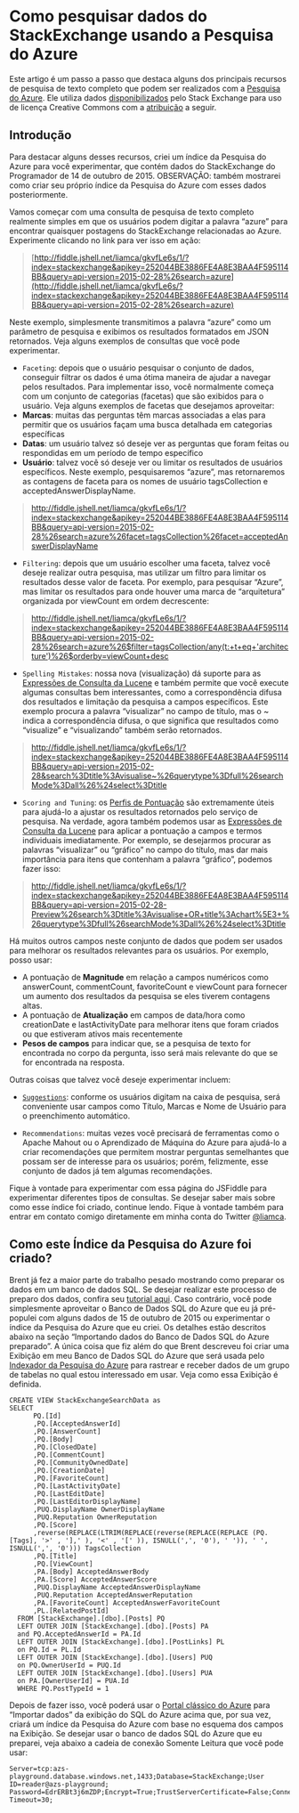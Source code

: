 <properties
	pageTitle="Como pesquisar dados do StackExchange usando a Pesquisa do Azure | Microsoft Azure | Serviço de pesquisa de nuvem hospedado"
	description="Saiba como executar pesquisas REST usando a Pesquisa do Azure, um serviço de pesquisa hospedado na nuvem do Microsoft Azure."
	services="search"
	documentationCenter=""
	authors="liamca"
	manager="pablocas"
	editor=""/>

<tags
	ms.service="search"
	ms.devlang="rest-api"
	ms.workload="search"
	ms.topic="article"
	ms.tgt_pltfrm="na"
	ms.date="11/04/2015"
	ms.author="liamca"/>

# Como pesquisar dados do StackExchange usando a Pesquisa do Azure

Este artigo é um passo a passo que destaca alguns dos principais recursos de pesquisa de texto completo que podem ser realizados com a [Pesquisa do Azure](https://azure.microsoft.com/services/search/). Ele utiliza dados [disponibilizados](https://archive.org/details/stackexchange) pelo Stack Exchange para uso de licença Creative Commons com a [atribuição](http://blog.stackoverflow.com/2009/06/attribution-required/) a seguir.

## Introdução

Para destacar alguns desses recursos, criei um índice da Pesquisa do Azure para você experimentar, que contém dados do StackExchange do Programador de 14 de outubro de 2015. OBSERVAÇÃO: também mostrarei como criar seu próprio índice da Pesquisa do Azure com esses dados posteriormente.

Vamos começar com uma consulta de pesquisa de texto completo realmente simples em que os usuários podem digitar a palavra “azure” para encontrar quaisquer postagens do StackExchange relacionadas ao Azure. Experimente clicando no link para ver isso em ação:

> [http://fiddle.jshell.net/liamca/gkvfLe6s/1/?index=stackexchange&apikey=252044BE3886FE4A8E3BAA4F595114BB&query=api-version=2015-02-28%26search=azure](http://fiddle.jshell.net/liamca/gkvfLe6s/?index=stackexchange&apikey=252044BE3886FE4A8E3BAA4F595114BB&query=api-version=2015-02-28%26search=azure)

Neste exemplo, simplesmente transmitimos a palavra “azure” como um parâmetro de pesquisa e exibimos os resultados formatados em JSON retornados. Veja alguns exemplos de consultas que você pode experimentar.

-	`Faceting`: depois que o usuário pesquisar o conjunto de dados, conseguir filtrar os dados é uma ótima maneira de ajudar a navegar pelos resultados. Para implementar isso, você normalmente começa com um conjunto de categorias (facetas) que são exibidos para o usuário. Veja alguns exemplos de facetas que desejamos aproveitar:
  -	**Marcas**: muitas das perguntas têm marcas associadas a elas para permitir que os usuários façam uma busca detalhada em categorias específicas
  -	**Datas**: um usuário talvez só deseje ver as perguntas que foram feitas ou respondidas em um período de tempo específico
  -	**Usuário**: talvez você só deseje ver ou limitar os resultados de usuários específicos. Neste exemplo, pesquisaremos “azure”, mas retornaremos as contagens de faceta para os nomes de usuário tagsCollection e acceptedAnswerDisplayName.

> <http://fiddle.jshell.net/liamca/gkvfLe6s/1/?index=stackexchange&apikey=252044BE3886FE4A8E3BAA4F595114BB&query=api-version=2015-02-28%26search=azure%26facet=tagsCollection%26facet=acceptedAnswerDisplayName>

-	`Filtering`: depois que um usuário escolher uma faceta, talvez você deseje realizar outra pesquisa, mas utilizar um filtro para limitar os resultados desse valor de faceta. Por exemplo, para pesquisar “Azure”, mas limitar os resultados para onde houver uma marca de “arquitetura” organizada por viewCount em ordem decrescente:

> <http://fiddle.jshell.net/liamca/gkvfLe6s/1/?index=stackexchange&apikey=252044BE3886FE4A8E3BAA4F595114BB&query=api-version=2015-02-28%26search=azure%26$filter=tagsCollection/any(t:+t+eq+'architecture')%26$orderby=viewCount+desc>

-	`Spelling Mistakes`: nossa nova (visualização) dá suporte para as [Expressões de Consulta da Lucene](https://msdn.microsoft.com/library/mt589323.aspx) e também permite que você execute algumas consultas bem interessantes, como a correspondência difusa dos resultados e limitação da pesquisa a campos específicos. Este exemplo procura a palavra “visualizar” no campo de título, mas o ~ indica a correspondência difusa, o que significa que resultados como “visualize” e “visualizando” também serão retornados.

> <http://fiddle.jshell.net/liamca/gkvfLe6s/1/?index=stackexchange&apikey=252044BE3886FE4A8E3BAA4F595114BB&query=api-version=2015-02-28&search%3Dtitle%3Avisualise~%26querytype%3Dfull%26searchMode%3Dall%26%24select%3Dtitle>

-	`Scoring and Tuning`: os [Perfis de Pontuação](https://msdn.microsoft.com/library/azure/dn798928.aspx) são extremamente úteis para ajudá-lo a ajustar os resultados retornados pelo serviço de pesquisa. Na verdade, agora também podemos usar as [Expressões de Consulta da Lucene](https://msdn.microsoft.com/library/mt589323.aspx) para aplicar a pontuação a campos e termos individuais imediatamente. Por exemplo, se desejarmos procurar as palavras “visualizar” ou “gráfico” no campo do título, mas dar mais importância para itens que contenham a palavra “gráfico”, podemos fazer isso:

> <http://fiddle.jshell.net/liamca/gkvfLe6s/1/?index=stackexchange&apikey=252044BE3886FE4A8E3BAA4F595114BB&query=api-version=2015-02-28-Preview%26search%3Dtitle%3Avisualise+OR+title%3Achart%5E3+%26querytype%3Dfull%26searchMode%3Dall%26%24select%3Dtitle>

  Há muitos outros campos neste conjunto de dados que podem ser usados para melhorar os resultados relevantes para os usuários. Por exemplo, posso usar:

  -	A pontuação de **Magnitude** em relação a campos numéricos como answerCount, commentCount, favoriteCount e viewCount para fornecer um aumento dos resultados da pesquisa se eles tiverem contagens altas.
  -	A pontuação de **Atualização** em campos de data/hora como creationDate e lastActivityDate para melhorar itens que foram criados ou que estiveram ativos mais recentemente
  -	**Pesos de campos** para indicar que, se a pesquisa de texto for encontrada no corpo da pergunta, isso será mais relevante do que se for encontrada na resposta.

Outras coisas que talvez você deseje experimentar incluem:

-	[`Suggestions`](https://msdn.microsoft.com/library/azure/mt131377.aspx): conforme os usuários digitam na caixa de pesquisa, será conveniente usar campos como Título, Marcas e Nome de Usuário para o preenchimento automático.  

-	`Recommendations`: muitas vezes você precisará de ferramentas como o Apache Mahout ou o Aprendizado de Máquina do Azure para ajudá-lo a criar recomendações que permitem mostrar perguntas semelhantes que possam ser de interesse para os usuários; porém, felizmente, esse conjunto de dados já tem algumas recomendações.

Fique à vontade para experimentar com essa página do JSFiddle para experimentar diferentes tipos de consultas. Se desejar saber mais sobre como esse índice foi criado, continue lendo. Fique à vontade também para entrar em contato comigo diretamente em minha conta do Twitter [@liamca](https://twitter.com/liamca).

## Como este Índice da Pesquisa do Azure foi criado?

Brent já fez a maior parte do trabalho pesado mostrando como preparar os dados em um banco de dados SQL. Se desejar realizar este processo de preparo dos dados, confira seu [tutorial aqui](http://www.brentozar.com/archive/2014/01/how-to-query-the-stackexchange-databases/). Caso contrário, você pode simplesmente aproveitar o Banco de Dados SQL do Azure que eu já pré-populei com alguns dados de 15 de outubro de 2015 ou experimentar o índice da Pesquisa do Azure que eu criei. Os detalhes estão descritos abaixo na seção “Importando dados do Banco de Dados SQL do Azure preparado”. A única coisa que fiz além do que Brent descreveu foi criar uma Exibição em meu Banco de Dados SQL do Azure que será usada pelo [Indexador da Pesquisa do Azure](https://msdn.microsoft.com/library/azure/dn946891.aspx) para rastrear e receber dados de um grupo de tabelas no qual estou interessado em usar. Veja como essa Exibição é definida.

    CREATE VIEW StackExchangeSearchData as
    SELECT
          PQ.[Id]
          ,PQ.[AcceptedAnswerId]
          ,PQ.[AnswerCount]
          ,PQ.[Body]
          ,PQ.[ClosedDate]
          ,PQ.[CommentCount]
          ,PQ.[CommunityOwnedDate]
          ,PQ.[CreationDate]
          ,PQ.[FavoriteCount]
          ,PQ.[LastActivityDate]
          ,PQ.[LastEditDate]
          ,PQ.[LastEditorDisplayName]
    	  ,PUQ.DisplayName OwnerDisplayName
    	  ,PUQ.Reputation OwnerReputation
          ,PQ.[Score]
          ,reverse(REPLACE(LTRIM(REPLACE(reverse(REPLACE(REPLACE (PQ.[Tags], '>' , '],' ), '<' , '[' )), ISNULL(',', '0'), ' ')), ' ', ISNULL(',', '0'))) TagsCollection
          ,PQ.[Title]
          ,PQ.[ViewCount]
    	  ,PA.[Body] AcceptedAnswerBody
    	  ,PA.[Score] AcceptedAnswerScore
    	  ,PUQ.DisplayName AcceptedAnswerDisplayName
    	  ,PUQ.Reputation AcceptedAnswerReputation
    	  ,PA.[FavoriteCount] AcceptedAnswerFavoriteCount
    	  ,PL.[RelatedPostId]
      FROM [StackExchange].[dbo].[Posts] PQ
      LEFT OUTER JOIN [StackExchange].[dbo].[Posts] PA
      and PQ.AcceptedAnswerId = PA.Id
      LEFT OUTER JOIN [StackExchange].[dbo].[PostLinks] PL
      on PQ.Id = PL.Id
      LEFT OUTER JOIN [StackExchange].[dbo].[Users] PUQ
      on PQ.OwnerUserId = PUQ.Id
      LEFT OUTER JOIN [StackExchange].[dbo].[Users] PUA
      on PA.[OwnerUserId] = PUA.Id
      WHERE PQ.PostTypeId = 1

Depois de fazer isso, você poderá usar o [Portal clássico do Azure](https://portal.azure.com) para “Importar dados” da exibição do SQL do Azure acima que, por sua vez, criará um índice da Pesquisa do Azure com base no esquema dos campos na Exibição. Se desejar usar o banco de dados SQL do Azure que eu preparei, veja abaixo a cadeia de conexão Somente Leitura que você pode usar:

    Server=tcp:azs-playground.database.windows.net,1433;Database=StackExchange;User ID=reader@azs-playground;
    Password=EdrERBt3j6mZDP;Encrypt=True;TrustServerCertificate=False;Connection Timeout=30;

<!---HONumber=AcomDC_1203_2015-->